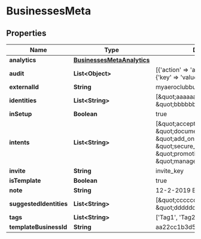

# BusinessesMeta


## Properties

Name | Type | Description | Notes
------------ | ------------- | ------------- | -------------
**analytics** | [**BusinessesMetaAnalytics**](BusinessesMetaAnalytics.md) |  |  [optional]
**audit** | **List&lt;Object&gt;** | [{&#39;action&#39; &#x3D;&gt; &#39;action_name&#39;,&#39;context&#39; &#x3D;&gt; {&#39;key&#39; &#x3D;&gt; &#39;value&#39;}}] |  [optional]
**externalId** | **String** | myaeroclubbusiness |  [optional]
**identities** | **List&lt;String&gt;** | [\&quot;aaaaaaa1\&quot;, \&quot;bbbbbbb2\&quot;] |  [optional]
**inSetup** | **Boolean** | true |  [optional]
**intents** | **List&lt;String&gt;** | [\&quot;accept_payments_tile\&quot;, \&quot;documents_and_forms\&quot;, \&quot;add_online_scheduling\&quot;, \&quot;secure_portal_for_clients\&quot;, \&quot;promotions\&quot;, \&quot;manage_client_records\&quot;] |  [optional]
**invite** | **String** | invite_key |  [optional]
**isTemplate** | **Boolean** | true |  [optional]
**note** | **String** | 12-2-2019 Bounce rate reset |  [optional]
**suggestedIdentities** | **List&lt;String&gt;** | [\&quot;ccccccc3\&quot;, \&quot;ddddddd4\&quot;] |  [optional]
**tags** | **List&lt;String&gt;** | [&#39;Tag1&#39;, &#39;Tag2&#39;] |  [optional]
**templateBusinessId** | **String** | aa22cc1b3d5 |  [optional]



